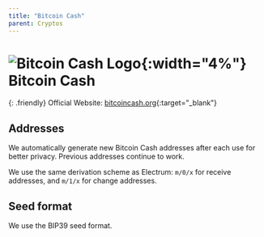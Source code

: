 ```yaml
---
title: "Bitcoin Cash"
parent: Cryptos
---
```


# ![Bitcoin Cash Logo](./bitcoin-cash.svg){:width="4%"} Bitcoin Cash

{: .friendly}
Official Website: [bitcoincash.org](https://bitcoincash.org/){:target="_blank"}

## Addresses

We automatically generate new Bitcoin Cash addresses after each use for better privacy. Previous addresses continue to work.

We use the same derivation scheme as Electrum: `m/0/x` for receive addresses, and `m/1/x` for change addresses.

## Seed format

We use the BIP39 seed format.